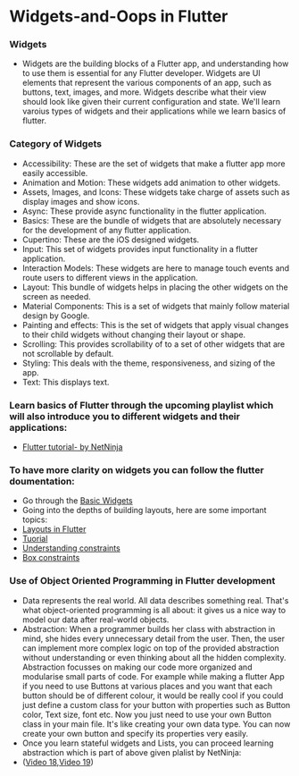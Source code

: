 # Widgets-and-Oops in Flutter


### Widgets
* Widgets are the building blocks of a Flutter app, and understanding how to use them is essential for any Flutter developer. Widgets are UI elements that represent the various components of an app, such as buttons, text, images, and more. Widgets describe what their view should look like given their current configuration and state. We'll learn varoius types of widgets and their applications while we learn basics of flutter.


### Category of Widgets
* Accessibility: These are the set of widgets that make a flutter app more easily accessible.
* Animation and Motion: These widgets add animation to other widgets.
* Assets, Images, and Icons: These widgets take charge of assets such as display images and show icons.
* Async: These provide async functionality in the flutter application.
* Basics: These are the bundle of widgets that are absolutely necessary for the development of any flutter application.
* Cupertino: These are the iOS designed widgets.
* Input: This set of widgets provides input functionality in a flutter application.
* Interaction Models: These widgets are here to manage touch events and route users to different views in the application.
* Layout: This bundle of widgets helps in placing the other widgets on the screen as needed.
* Material Components: This is a set of widgets that mainly follow material design by Google.
* Painting and effects: This is the set of widgets that apply visual changes to their child widgets without changing their layout or shape.
* Scrolling: This provides scrollability of to a set of other widgets that are not scrollable by default.
* Styling: This deals with the theme, responsiveness, and sizing of the app.
* Text: This displays text.


### Learn basics of Flutter through the upcoming playlist which will also introduce you to different widgets and their applications: 
* [Flutter tutorial- by NetNinja](https://youtu.be/1ukSR1GRtMU)
  

### To have more clarity on widgets you can follow the flutter doumentation:
* Go through the [Basic Widgets](https://docs.flutter.dev/ui/widgets-intro)
* Going into the depths of building layouts, here are some important topics:
* [Layouts in Flutter](https://docs.flutter.dev/ui/layout)
* [Tuorial](https://docs.flutter.dev/ui/layout/tutorial)
* [Understanding constraints](https://docs.flutter.dev/ui/layout/constraints)
* [Box constraints](https://docs.flutter.dev/ui/layout/box-constraints)


### Use of Object Oriented Programming in Flutter development
* Data represents the real world. All data describes something real. That's what object-oriented programming is all about: it gives us a nice way to model our data after real-world objects.
* Abstraction: When a programmer builds her class with abstraction in mind, she hides every unnecessary detail from the user. Then, the user can implement more complex logic on top of the provided abstraction without understanding or even thinking about all the hidden complexity. Abstraction focusses on making our code more organized and modularise small parts of code. For example while making a flutter App if you need to use Buttons at various places and you want that each button should be of different colour, it would be really cool if you could just define a custom class for your button with properties such as Button color, Text size, font etc. Now you just need to use your own Button class in your main file. It's like creating your own data type. You can now create your own button and specify its properties very easily.
* Once you learn stateful widgets and Lists, you can proceed learning abstraction which is part of above given plalist by NetNinja:
* ([Video 18](https://www.youtube.com/watch?v=QgQJJ0y0A6w&list=PL4cUxeGkcC9jLYyp2Aoh6hcWuxFDX6PBJ&index=18),[Video 19](https://www.youtube.com/watch?v=XIxahpXU_QE&list=PL4cUxeGkcC9jLYyp2Aoh6hcWuxFDX6PBJ&index=19))
